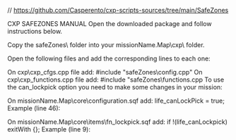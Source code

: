 // https://github.com/Casperento/cxp-scripts-sources/tree/main/SafeZones

CXP SAFEZONES MANUAL
Open the downloaded package and follow instructions below.

Copy the safeZones\ folder into your missionName.Map\cxp\ folder.

Open the following files and add the corresponding lines to each one:

On cxp\cxp_cfgs.cpp file add:
#include "safeZones\config.cpp"
On cxp\cxp_functions.cpp file add:
#include "safeZones\functions.cpp
To use the can_lockpick option you need to make some changes in your mission:

On missionName.Map\core\configuration.sqf add:
life_canLockPick = true;
Example (line 46):


On missionName.Map\core\items\fn_lockpick.sqf add:
if !(life_canLockpick) exitWith {};
Example (line 9):

